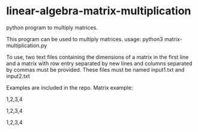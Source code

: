 # linear-algebra-matrix-multiplication
python program to multiply matrices.

This program can be used to multiply matrices.
usage: python3 matrix-multiplication.py

To use, two text files containing the dimensions of a matrix in the first line and a matrix with row entry separated by
new lines and columns separated by commas must be provided. These files must be named input1.txt and input2.txt

Examples are included in the repo.
Matrix example:

1,2,3,4

1,2,3,4

1,2,3,4
